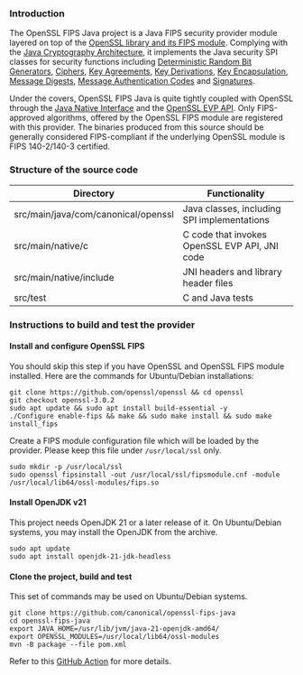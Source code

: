 ### Introduction
The OpenSSL FIPS Java project is a Java FIPS security provider module layered on top of the [OpenSSL library and its FIPS module](https://docs.openssl.org/3.0/man7/OSSL_PROVIDER-FIPS/). Complying with the [Java Cryptography Architecture](https://docs.oracle.com/javase/8/docs/technotes/guides/security/crypto/CryptoSpec.html), it implements the Java security SPI classes for security functions including [Deterministic Random Bit Generators](https://docs.oracle.com/en/java/javase/21/docs/api/java.base/java/security/SecureRandomSpi.html), [Ciphers](https://docs.oracle.com/en/java/javase/21/docs/api/java.base/javax/crypto/CipherSpi.html), [Key Agreements](https://docs.oracle.com/en/java/javase/21/docs/api/java.base/javax/crypto/KeyAgreementSpi.html), [Key Derivations](https://docs.oracle.com/en/java/javase/21/docs/api/java.base/javax/crypto/SecretKeyFactorySpi.html), [Key Encapsulation](https://docs.oracle.com/en/java/javase/21/docs/api/java.base/javax/crypto/KEMSpi.html), [Message Digests](https://docs.oracle.com/en/java/javase/21/docs/api/java.base/java/security/MessageDigest.html#:~:text=Message%20digests%20are%20secure%20one,called%20to%20reset%20the%20digest.), [Message Authentication Codes](https://docs.oracle.com/en/java/javase/21/docs/api/java.base/javax/crypto/Mac.html) and [Signatures](https://docs.oracle.com/en/java/javase/21/docs/api/java.base/java/security/Signature.html?source=%3Aso%3Atw%3Aor%3Aawr%3Aosec%3A%2C%3Aso%3Atw%3Aor%3Aawr%3Aosec%3A).

Under the covers, OpenSSL FIPS Java is quite tightly coupled with OpenSSL through the [Java Native Interface](https://docs.oracle.com/en/java/javase/21/docs/api/java.base/java/security/Signature.html?source=%3Aso%3Atw%3Aor%3Aawr%3Aosec%3A%2C%3Aso%3Atw%3Aor%3Aawr%3Aosec%3A) and the [OpenSSL EVP API](https://docs.openssl.org/3.3/man7/evp/). Only FIPS-approved algorithms, offered by the OpenSSL FIPS module are registered with this provider. The binaries produced from this source should be generally considered FIPS-compliant if the underlying OpenSSL module is FIPS 140-2/140-3 certified.

### Structure of the source code
| Directory | Functionality |
|-----------|---------------|
| src/main/java/com/canonical/openssl | Java classes, including SPI implementations |
| src/main/native/c | C code that invokes OpenSSL EVP API, JNI code |
| src/main/native/include | JNI headers and library header files |
| src/test | C and Java tests | 

### Instructions to build and test the provider
#### Install and configure OpenSSL FIPS
You should skip this step if you have OpenSSL and OpenSSL FIPS module installed. Here are the commands for Ubuntu/Debian installations:
```
git clone https://github.com/openssl/openssl && cd openssl
git checkout openssl-3.0.2
sudo apt update && sudo apt install build-essential -y
./Configure enable-fips && make && sudo make install && sudo make install_fips
```
Create a FIPS module configuration file which will be loaded by the provider. Please keep this file under `/usr/local/ssl` only.
```
sudo mkdir -p /usr/local/ssl
sudo openssl fipsinstall -out /usr/local/ssl/fipsmodule.cnf -module /usr/local/lib64/ossl-modules/fips.so
```
#### Install OpenJDK v21
This project needs OpenJDK 21 or a later release of it. On Ubuntu/Debian systems, you may install the OpenJDK from the archive.
```
sudo apt update
sudo apt install openjdk-21-jdk-headless
```
#### Clone the project, build and test
This set of commands may be used on Ubuntu/Debian systems.
```
git clone https://github.com/canonical/openssl-fips-java
cd openssl-fips-java
export JAVA_HOME=/usr/lib/jvm/java-21-openjdk-amd64/
export OPENSSL_MODULES=/usr/local/lib64/ossl-modules
mvn -B package --file pom.xml
```
Refer to this [GitHub Action](https://github.com/canonical/openssl-fips-java/blob/main/.github/workflows/maven.yml) for more details.
